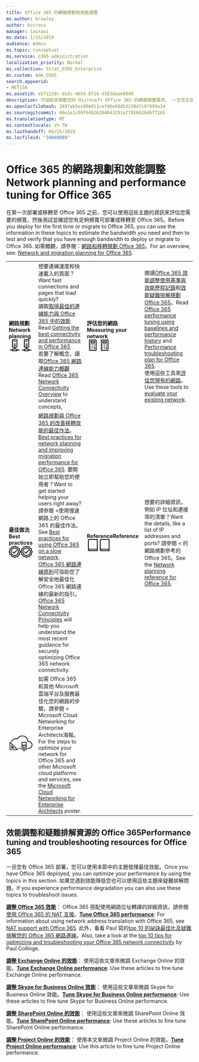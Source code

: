 ```yaml
---
title: Office 365 的網路規劃和效能調整
ms.author: krowley
author: kccross
manager: laurawi
ms.date: 1/15/2019
audience: Admin
ms.topic: conceptual
ms.service: o365-administration
localization_priority: Normal
ms.collection: Strat_O365_Enterprise
ms.custom: Adm_O365
search.appverid:
- MET150
ms.assetid: e5f1228c-da3c-4654-bf16-d163daee8848
description: 可協助您規劃您的 Microsoft Office 365 的網路頻寬需求。 一旦您正在部署，以下返回微調及疑難排解 Office 365 效能。
ms.openlocfilehash: 3497ab5ec006011cefd6e09db323847c97999a34
ms.sourcegitcommit: 08e1e1c09f64926394043291a77856620d6f72b5
ms.translationtype: MT
ms.contentlocale: zh-TW
ms.lasthandoff: 05/15/2019
ms.locfileid: "34069889"
---
```

# <a name="network-planning-and-performance-tuning-for-office-365"></a><span data-ttu-id="274a1-104">Office 365 的網路規劃和效能調整</span><span class="sxs-lookup"><span data-stu-id="274a1-104">Network planning and performance tuning for Office 365</span></span>
<span data-ttu-id="274a1-105">在第一次部署或移轉至 Office 365 之前，您可以使用這些主題的資訊來評估您需要的頻寬，然後測試並確認您有足夠頻寬可部署或移轉至 Office 365。</span><span class="sxs-lookup"><span data-stu-id="274a1-105">Before you deploy for the first time or migrate to Office 365, you can use the information in these topics to estimate the bandwidth you need and then to test and verify that you have enough bandwidth to deploy or migrate to Office 365.</span></span> <span data-ttu-id="274a1-106">如需概觀，請參閱：[網路和移轉規劃 Office 365](network-and-migration-planning.md)。</span><span class="sxs-lookup"><span data-stu-id="274a1-106">For an overview, see: [Network and migration planning for Office 365](network-and-migration-planning.md).</span></span>
  
|||||
|:-----|:-----|:-----|:-----|
|<span data-ttu-id="274a1-107">**網路規劃**</span><span class="sxs-lookup"><span data-stu-id="274a1-107">**Network planning**</span></span> <br/> <span data-ttu-id="274a1-108">![網路](media/5e9dcd06-601b-4b28-88dc-f524e7548794.png)</span><span class="sxs-lookup"><span data-stu-id="274a1-108">![Network](media/5e9dcd06-601b-4b28-88dc-f524e7548794.png)</span></span>           <br/> |<span data-ttu-id="274a1-109">想要連線速度和快速載入的頁面？</span><span class="sxs-lookup"><span data-stu-id="274a1-109">Want fast connections and pages that load quickly?</span></span>  <br/> <span data-ttu-id="274a1-110">讀取[取得最佳的連線能力與 Office 365 中的效能](https://aka.ms/o365perfprinciples)</span><span class="sxs-lookup"><span data-stu-id="274a1-110">Read [Getting the best connectivity and performance in Office 365](https://aka.ms/o365perfprinciples)</span></span> <br/> <span data-ttu-id="274a1-111">若要了解概念，讀取[Office 365 網路連線能力概觀](https://docs.microsoft.com/en-us/office365/enterprise/office-365-networking-overview)</span><span class="sxs-lookup"><span data-stu-id="274a1-111">Read [Office 365 Network Connectivity Overview](https://docs.microsoft.com/en-us/office365/enterprise/office-365-networking-overview) to understand concepts,</span></span>  <br/> |<span data-ttu-id="274a1-112">**評估您的網路**</span><span class="sxs-lookup"><span data-stu-id="274a1-112">**Measuring your network**</span></span> <br/> <span data-ttu-id="274a1-113">![[小算盤]](media/d690a132-4884-40eb-a918-526bb3dff3cc.png)</span><span class="sxs-lookup"><span data-stu-id="274a1-113">![Calculator](media/d690a132-4884-40eb-a918-526bb3dff3cc.png)</span></span>           <br/> |<span data-ttu-id="274a1-114">閱讀[Office 365 效能調整使用基準與效能歷程記錄](performance-tuning-using-baselines-and-history.md)和[效能疑難排解規劃 Office 365](performance-troubleshooting-plan.md)。</span><span class="sxs-lookup"><span data-stu-id="274a1-114">Read [Office 365 performance tuning using baselines and performance history](performance-tuning-using-baselines-and-history.md) and [Performance troubleshooting plan for Office 365](performance-troubleshooting-plan.md).</span></span>  <br/> <span data-ttu-id="274a1-115">使用這些工具來[評估您現有的網路](network-and-migration-planning.md#calculators)。</span><span class="sxs-lookup"><span data-stu-id="274a1-115">Use these tools to [evaluate your existing network](network-and-migration-planning.md#calculators).</span></span>  <br/> |
|<span data-ttu-id="274a1-116">**最佳做法**</span><span class="sxs-lookup"><span data-stu-id="274a1-116">**Best practices**</span></span> <br/> <span data-ttu-id="274a1-117">![最佳做法](media/2a659a5c-1007-47d3-a6c6-a19e018ab29b.png)</span><span class="sxs-lookup"><span data-stu-id="274a1-117">![Best practices](media/2a659a5c-1007-47d3-a6c6-a19e018ab29b.png)</span></span>           <br/> |<span data-ttu-id="274a1-118">[網路規劃與 Office 365 的改善移轉效能的最佳作法](network-and-migration-planning.md#BestPractices)。</span><span class="sxs-lookup"><span data-stu-id="274a1-118">[Best practices for network planning and improving migration performance for Office 365](network-and-migration-planning.md#BestPractices).</span></span> <span data-ttu-id="274a1-119">要開始立即幫助您的使用者？</span><span class="sxs-lookup"><span data-stu-id="274a1-119">Want to get started helping your users right away?</span></span> <span data-ttu-id="274a1-120">請參閱 <<c0>使用慢速網路上的 Office 365 的最佳作法。</span><span class="sxs-lookup"><span data-stu-id="274a1-120">See [Best practices for using Office 365 on a slow network](https://support.office.com/article/fd16c8d2-4799-4c39-8fd7-045f06640166).</span></span>  <br/> <span data-ttu-id="274a1-121">[Office 365 網路連線原則](https://aka.ms/o365networkingprinciples)可協助您了解安全地最佳化 Office 365 網路連線的最新的指引。</span><span class="sxs-lookup"><span data-stu-id="274a1-121">[Office 365 Network Connectivity Principles](https://aka.ms/o365networkingprinciples) will help you understand the most recent guidance for securely optimizing Office 365 network connectivity.</span></span>  <br/> |<span data-ttu-id="274a1-122">**Reference**</span><span class="sxs-lookup"><span data-stu-id="274a1-122">**Reference**</span></span> <br/> <span data-ttu-id="274a1-123">![活頁簿或日誌](media/56dff3c1-f605-48d8-811f-7d13ce639ecd.png)</span><span class="sxs-lookup"><span data-stu-id="274a1-123">![Book or Journal](media/56dff3c1-f605-48d8-811f-7d13ce639ecd.png)</span></span>           <br/> |<span data-ttu-id="274a1-124">想要的詳細資訊，例如 IP 位址和連接埠的清單？</span><span class="sxs-lookup"><span data-stu-id="274a1-124">Want the details, like a list of IP addresses and ports?</span></span> <span data-ttu-id="274a1-125">請參閱 < 的<b0>網路規劃參考的 Office 365</b0>。</span><span class="sxs-lookup"><span data-stu-id="274a1-125">See the [Network planning reference for Office 365](network-and-migration-planning.md#NetReference).</span></span>  <br/> |
|![請參閱 Microsoft Cloud Networking for Enterprise Architects 海報](media/3094be9f-2407-4fa5-896d-aa66ef7b9bb9.png)           <br/> |<span data-ttu-id="274a1-127">如需 Office 365 和其他 Microsoft 雲端平台及服務最佳化您的網路的步驟，請參閱 < <b0>Microsoft Cloud Networking for Enterprise Architects</b0>海報。</span><span class="sxs-lookup"><span data-stu-id="274a1-127">For the steps to optimize your network for Office 365 and other Microsoft cloud platforms and services, see the [Microsoft Cloud Networking for Enterprise Architects](https://aka.ms/cloudarchnetworking) poster.</span></span>  <br/> |
   
## <a name="performance-tuning-and-troubleshooting-resources-for-office-365"></a><span data-ttu-id="274a1-128">效能調整和疑難排解資源的 Office 365</span><span class="sxs-lookup"><span data-stu-id="274a1-128">Performance tuning and troubleshooting resources for Office 365</span></span>
<span data-ttu-id="274a1-129"><a name="apptuning"> </a></span><span class="sxs-lookup"><span data-stu-id="274a1-129"></span></span>

<span data-ttu-id="274a1-130">一旦您有 Office 365 部署，您可以使用本節中的主題發揮最佳效能。</span><span class="sxs-lookup"><span data-stu-id="274a1-130">Once you have Office 365 deployed, you can optimize your performance by using the topics in this section.</span></span> <span data-ttu-id="274a1-131">如果您遇到效能降低您也可以使用這些主題來疑難排解問題。</span><span class="sxs-lookup"><span data-stu-id="274a1-131">If you experience performance degradation you can also use these topics to troubleshoot issues.</span></span>
  
 <span data-ttu-id="274a1-132">**[調整 Office 365 效能](tune-office-365-performance.md)**： Office 365 搭配使用網路位址轉譯的詳細資訊，請參閱[使用 Office 365 的 NAT 支援](nat-support-with-office-365.md)。</span><span class="sxs-lookup"><span data-stu-id="274a1-132">**[Tune Office 365 performance](tune-office-365-performance.md)**: For information about using network address translation with Office 365, see [NAT support with Office 365](nat-support-with-office-365.md).</span></span> <span data-ttu-id="274a1-133">此外，看看 Paul 寫的[top 10 的祕訣最佳化及疑難排解您的 Office 365 網路連線](https://blogs.technet.com/b/onthewire/archive/2014/06/18/top-10-tips-for-optimising-amp-troubleshooting-your-office-365-network-connectivity.aspx)。</span><span class="sxs-lookup"><span data-stu-id="274a1-133">Also, take a look at the [top 10 tips for optimizing and troubleshooting your Office 365 network connectivity](https://blogs.technet.com/b/onthewire/archive/2014/06/18/top-10-tips-for-optimising-amp-troubleshooting-your-office-365-network-connectivity.aspx) by Paul Collinge.</span></span> 
  
 <span data-ttu-id="274a1-134">**[調整 Exchange Online 的效能](tune-exchange-online-performance.md)**： 使用這些文章來微調 Exchange Online 的效能。</span><span class="sxs-lookup"><span data-stu-id="274a1-134">**[Tune Exchange Online performance](tune-exchange-online-performance.md)**: Use these articles to fine tune Exchange Online performance.</span></span> 
  
 <span data-ttu-id="274a1-135">**[調整 Skype for Business Online 效能](tune-skype-for-business-online-performance.md)**： 使用這些文章來微調 Skype for Business Online 效能。</span><span class="sxs-lookup"><span data-stu-id="274a1-135">**[Tune Skype for Business Online performance](tune-skype-for-business-online-performance.md)**: Use these articles to fine tune Skype for Business Online performance.</span></span> 
  
 <span data-ttu-id="274a1-136">**[調整 SharePoint Online 的效能](tune-sharepoint-online-performance.md)**： 使用這些文章來微調 SharePoint Online 效能。</span><span class="sxs-lookup"><span data-stu-id="274a1-136">**[Tune SharePoint Online performance](tune-sharepoint-online-performance.md)**: Use these articles to fine tune SharePoint Online performance.</span></span> 
  
 <span data-ttu-id="274a1-137">**[調整 Project Online 的效能](https://support.office.com/article/12ba0ebd-c616-42e5-b9b6-cad570e8409c)**： 使用本文來微調 Project Online 的效能。</span><span class="sxs-lookup"><span data-stu-id="274a1-137">**[Tune Project Online performance](https://support.office.com/article/12ba0ebd-c616-42e5-b9b6-cad570e8409c)**: Use this article to fine tune Project Online performance.</span></span> 
  

